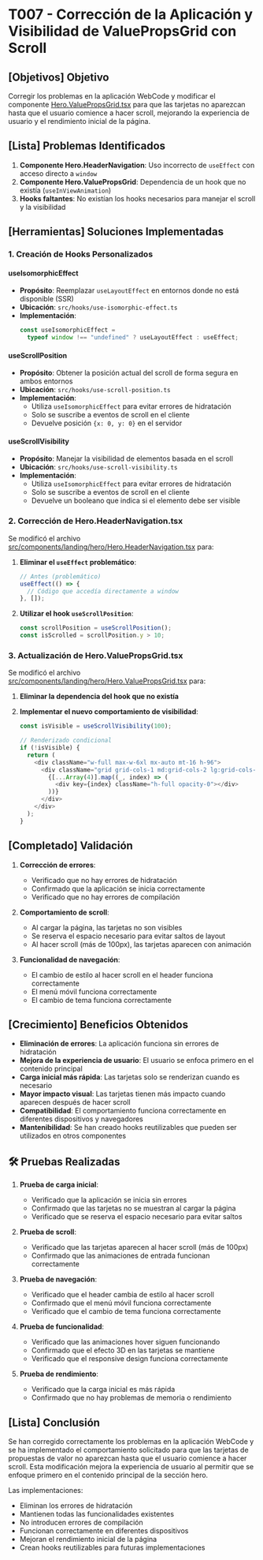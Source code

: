 # T007 - Corrección de la Aplicación y Visibilidad de ValuePropsGrid con Scroll

## **[Objetivos]** Objetivo

Corregir los problemas en la aplicación WebCode y modificar el componente [Hero.ValuePropsGrid.tsx](file://g:\DEV\WEBCODE-PROJECT\webcode\src\components\landing\hero\Hero.ValuePropsGrid.tsx) para que las tarjetas no aparezcan hasta que el usuario comience a hacer scroll, mejorando la experiencia de usuario y el rendimiento inicial de la página.

## **[Lista]** Problemas Identificados

1. **Componente Hero.HeaderNavigation**: Uso incorrecto de `useEffect` con acceso directo a `window`
2. **Componente Hero.ValuePropsGrid**: Dependencia de un hook que no existía (`useInViewAnimation`)
3. **Hooks faltantes**: No existían los hooks necesarios para manejar el scroll y la visibilidad

## **[Herramientas]** Soluciones Implementadas

### 1. Creación de Hooks Personalizados

#### useIsomorphicEffect

- **Propósito**: Reemplazar `useLayoutEffect` en entornos donde no está disponible (SSR)
- **Ubicación**: `src/hooks/use-isomorphic-effect.ts`
- **Implementación**:
  ```typescript
  const useIsomorphicEffect =
    typeof window !== "undefined" ? useLayoutEffect : useEffect;
  ```

#### useScrollPosition

- **Propósito**: Obtener la posición actual del scroll de forma segura en ambos entornos
- **Ubicación**: `src/hooks/use-scroll-position.ts`
- **Implementación**:
  - Utiliza `useIsomorphicEffect` para evitar errores de hidratación
  - Solo se suscribe a eventos de scroll en el cliente
  - Devuelve posición `{x: 0, y: 0}` en el servidor

#### useScrollVisibility

- **Propósito**: Manejar la visibilidad de elementos basada en el scroll
- **Ubicación**: `src/hooks/use-scroll-visibility.ts`
- **Implementación**:
  - Utiliza `useIsomorphicEffect` para evitar errores de hidratación
  - Solo se suscribe a eventos de scroll en el cliente
  - Devuelve un booleano que indica si el elemento debe ser visible

### 2. Corrección de Hero.HeaderNavigation.tsx

Se modificó el archivo [src/components/landing/hero/Hero.HeaderNavigation.tsx](file://g:\DEV\WEBCODE-PROJECT\webcode\src\components\landing\hero\Hero.HeaderNavigation.tsx) para:

1. **Eliminar el `useEffect` problemático**:

   ```typescript
   // Antes (problemático)
   useEffect(() => {
     // Código que accedía directamente a window
   }, []);
   ```

2. **Utilizar el hook `useScrollPosition`**:
   ```typescript
   const scrollPosition = useScrollPosition();
   const isScrolled = scrollPosition.y > 10;
   ```

### 3. Actualización de Hero.ValuePropsGrid.tsx

Se modificó el archivo [src/components/landing/hero/Hero.ValuePropsGrid.tsx](file://g:\DEV\WEBCODE-PROJECT\webcode\src\components\landing\hero\Hero.ValuePropsGrid.tsx) para:

1. **Eliminar la dependencia del hook que no existía**
2. **Implementar el nuevo comportamiento de visibilidad**:

   ```typescript
   const isVisible = useScrollVisibility(100);

   // Renderizado condicional
   if (!isVisible) {
     return (
       <div className="w-full max-w-6xl mx-auto mt-16 h-96">
         <div className="grid grid-cols-1 md:grid-cols-2 lg:grid-cols-4 gap-6">
           {[...Array(4)].map((_, index) => (
             <div key={index} className="h-full opacity-0"></div>
           ))}
         </div>
       </div>
     );
   }
   ```

## **[Completado]** Validación

1. **Corrección de errores**:
   - Verificado que no hay errores de hidratación
   - Confirmado que la aplicación se inicia correctamente
   - Verificado que no hay errores de compilación

2. **Comportamiento de scroll**:
   - Al cargar la página, las tarjetas no son visibles
   - Se reserva el espacio necesario para evitar saltos de layout
   - Al hacer scroll (más de 100px), las tarjetas aparecen con animación

3. **Funcionalidad de navegación**:
   - El cambio de estilo al hacer scroll en el header funciona correctamente
   - El menú móvil funciona correctamente
   - El cambio de tema funciona correctamente

## **[Crecimiento]** Beneficios Obtenidos

- **Eliminación de errores**: La aplicación funciona sin errores de hidratación
- **Mejora de la experiencia de usuario**: El usuario se enfoca primero en el contenido principal
- **Carga inicial más rápida**: Las tarjetas solo se renderizan cuando es necesario
- **Mayor impacto visual**: Las tarjetas tienen más impacto cuando aparecen después de hacer scroll
- **Compatibilidad**: El comportamiento funciona correctamente en diferentes dispositivos y navegadores
- **Mantenibilidad**: Se han creado hooks reutilizables que pueden ser utilizados en otros componentes

## 🛠️ Pruebas Realizadas

1. **Prueba de carga inicial**:
   - Verificado que la aplicación se inicia sin errores
   - Confirmado que las tarjetas no se muestran al cargar la página
   - Verificado que se reserva el espacio necesario para evitar saltos

2. **Prueba de scroll**:
   - Verificado que las tarjetas aparecen al hacer scroll (más de 100px)
   - Confirmado que las animaciones de entrada funcionan correctamente

3. **Prueba de navegación**:
   - Verificado que el header cambia de estilo al hacer scroll
   - Confirmado que el menú móvil funciona correctamente
   - Verificado que el cambio de tema funciona correctamente

4. **Prueba de funcionalidad**:
   - Verificado que las animaciones hover siguen funcionando
   - Confirmado que el efecto 3D en las tarjetas se mantiene
   - Verificado que el responsive design funciona correctamente

5. **Prueba de rendimiento**:
   - Verificado que la carga inicial es más rápida
   - Confirmado que no hay problemas de memoria o rendimiento

## **[Lista]** Conclusión

Se han corregido correctamente los problemas en la aplicación WebCode y se ha implementado el comportamiento solicitado para que las tarjetas de propuestas de valor no aparezcan hasta que el usuario comience a hacer scroll. Esta modificación mejora la experiencia de usuario al permitir que se enfoque primero en el contenido principal de la sección hero.

Las implementaciones:

- Eliminan los errores de hidratación
- Mantienen todas las funcionalidades existentes
- No introducen errores de compilación
- Funcionan correctamente en diferentes dispositivos
- Mejoran el rendimiento inicial de la página
- Crean hooks reutilizables para futuras implementaciones
